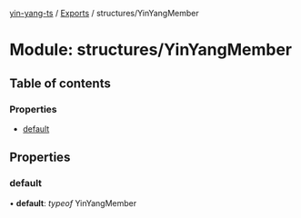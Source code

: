 [yin-yang-ts](../README.md) / [Exports](../modules.md) / structures/YinYangMember

# Module: structures/YinYangMember

## Table of contents

### Properties

- [default](structures_yinyangmember.md#default)

## Properties

### default

• **default**: *typeof* YinYangMember
